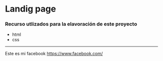# Landig page

### Recurso utlizados para la elavoración de este proyecto ###

- html
- css
___

Este es mi facebook <https://www.facebook.com/>

